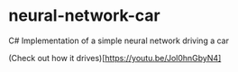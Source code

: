 # neural-network-car
C# Implementation of a simple neural network driving a car

(Check out how it drives)[https://youtu.be/Jol0hnGbyN4]
